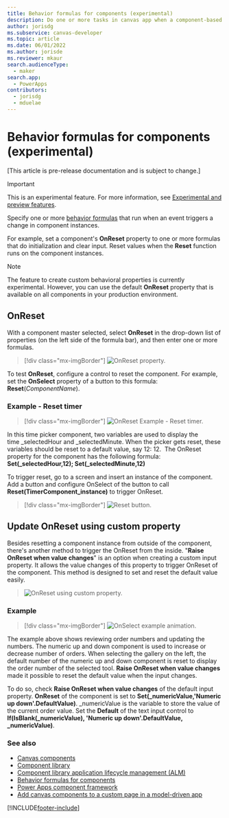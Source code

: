 ```yaml
---
title: Behavior formulas for components (experimental)
description: Do one or more tasks in canvas app when a component-based action occurs.
author: jorisdg
ms.subservice: canvas-developer
ms.topic: article
ms.date: 06/01/2022
ms.author: jorisde
ms.reviewer: mkaur
search.audienceType:
  - maker
search.app:
  - PowerApps
contributors:
  - jorisdg
  - mduelae
---
```


# Behavior formulas for components (experimental)

[This article is pre-release documentation and is subject to change.]

> [!IMPORTANT]
> This is an experimental feature. For more information, see [Experimental and preview features](working-with-experimental-preview.md).

Specify one or more [behavior formulas](working-with-formulas-in-depth.md) that run when an event triggers a change in component instances.

For example, set a component's **OnReset** property to one or more formulas that do initialization and clear input. Reset values when the **Reset** function runs on the component instances.

> [!NOTE]
> The feature to create custom behavioral properties is currently experimental. However, you can use the default **OnReset** property that is available on all components in your production environment.

## OnReset

With a component master selected, select **OnReset** in the drop-down list of properties (on the left side of the formula bar), and then enter one or more formulas.

> [!div class="mx-imgBorder"]
> ![OnReset property.](./media/component-behavior/example-onreset.png "OnReset property")

To test **OnReset**, configure a control to reset the component. For example, set the **OnSelect** property of a button to this formula: **Reset**(*ComponentName*).

### Example - Reset timer

> [!div class="mx-imgBorder"]
> ![OnReset Example - Reset timer.](./media/component-behavior/Resettimer.gif "OnReset Example - Reset timer")

In this time picker component, two variables are used to display the time _selectedHour and _selectedMinute. When the picker gets reset, these variables should be reset to a default value, say 12: 12.  The OnReset property for the component has the following formula: **Set(_selectedHour,12); Set(_selectedMinute,12)**

To trigger reset, go to a screen and insert an instance of the component. Add a button and configure OnSelect of the button to call **Reset(TimerComponent_instance)**  to trigger OnReset.

> [!div class="mx-imgBorder"]
> ![Reset button.](./media/component-behavior/reset-button.png "Reset button")

## Update OnReset using custom property

Besides resetting a component instance from outside of the component, there's another method to trigger the OnReset from the inside. "**Raise OnReset when value changes**" is an option when creating a custom input property. It allows the value changes of this property to trigger OnReset of the component. This method is designed to set and reset the default value easily. 

> ![OnReset using custom property.](./media/component-behavior/property-trigger.png "OnReset using custom property")

### Example

> [!div class="mx-imgBorder"]
> ![OnSelect example animation.](./media/component-behavior/updateordernumber2.gif "OnSelect example animation")

The example above shows reviewing order numbers and updating the numbers. The numeric up and down component is used to increase or decrease number of orders. When selecting the gallery on the left, the default number of the numeric up and down component is reset to display the order number of the selected tool. **Raise OnReset when value changes** made it possible to reset the default value when the input changes. 

To do so, check **Raise OnReset when value changes** of the default input property. **OnReset** of the component is set to **Set(_numericValue,'Numeric up down'.DefaultValue)**. _numericValue is the variable to store the value of the current order value. Set the **Default** of the text input control to **If(IsBlank(_numericValue), 'Numeric up down'.DefaultValue, _numericValue)**.

### See also

- [Canvas components](create-component.md)
- [Component library](component-library.md)
- [Component library application lifecycle management (ALM)](component-library.md)
- [Behavior formulas for components](component-behavior.md)
- [Power Apps component framework](../../developer/component-framework/component-framework-for-canvas-apps.md) 
- [Add canvas components to a custom page in a model-driven app](../model-driven-apps/page-canvas-components.md)

[!INCLUDE[footer-include](../../includes/footer-banner.md)]
